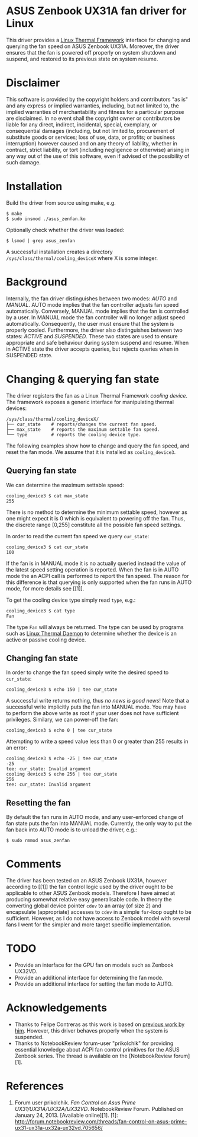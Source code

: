 ASUS Zenbook UX31A fan driver for Linux
===========
This driver provides a [Linux Thermal Framework](https://www.kernel.org/doc/Documentation/thermal/sysfs-api.txt) interface for changing and querying the fan speed on ASUS Zenbook UX31A. Moreover, the driver ensures that the fan is powered off properly on system shutdown and suspend, and restored to its previous state on system resume.

Disclaimer
===========
This software is provided by the copyright holders and contributors "as is"
and any express or implied warranties, including, but not limited to, the
implied warranties of merchantability and fitness for a particular purpose
are disclaimed. In no event shall the copyright owner or contributors be
liable for any direct, indirect, incidental, special, exemplary, or
consequential damages (including, but not limited to, procurement of
substitute goods or services; loss of use, data, or profits; or business
interruption) however caused and on any theory of liability, whether in
contract, strict liability, or tort (including negligence or otherwise)
arising in any way out of the use of this software, even if advised of the
possibility of such damage. 

Installation
===========
Build the driver from source using make, e.g.
```
$ make
$ sudo insmod ./asus_zenfan.ko
```
Optionally check whether the driver was loaded:
```
$ lsmod | grep asus_zenfan
```
A successful installation creates a directory `/sys/class/thermal/cooling_deviceX` where X is some integer.

Background
===========
Internally, the fan driver distinguishes between two modes: *AUTO* and *MANUAL*. AUTO mode implies that the fan controller adjusts fan speed automatically. Conversely, MANUAL mode implies that the fan is controlled by a user. In MANUAL mode the fan controller will no longer adjust speed automatically. Consequently, the user must ensure that the system is properly cooled.
Furthermore, the driver also distinguishes between two states: *ACTIVE* and *SUSPENDED*. These two states are used to ensure appropriate and safe behaviour during system suspend and resume. When in ACTIVE state the driver accepts queries, but rejects queries when in SUSPENDED state.

Changing & querying fan state
============
The driver registers the fan as a Linux Thermal Framework *cooling device*. The framework exposes a generic interface for manipulating thermal devices:
```
/sys/class/thermal/cooling_deviceX/
├── cur_state    # reports/changes the current fan speed.
├── max_state    # reports the maximum settable fan speed.
└── type         # reports the cooling device type.
```
The following examples show how to change and query the fan speed, and reset the fan mode. We assume that it is installed as `cooling_device3`.

Querying fan state
-----------
We can determine the maximum settable speed:
```
cooling_device3 $ cat max_state
255
```
There is no method to determine the minimum settable speed, however as one might expect it is 0 which is equivalent to powering off the fan. Thus, the discrete range [0,255] constitute all the possible fan speed settings.

In order to read the current fan speed we query `cur_state`:
```
cooling_device3 $ cat cur_state
100
```
If the fan is in MANUAL mode it is no actually queried instead the value of the latest speed setting operation is reported. When the fan is in AUTO mode the an ACPI call is performed to report the fan speed. The reason for this difference is that querying is only supported when the fan runs in AUTO mode, for more details see [[1]].

To get the cooling device type simply read `type`, e.g.:
```
cooling_device3 $ cat type
Fan
```
The type `Fan` will always be returned. The type can be used by programs such as [Linux Thermal Daemon](https://01.org/linux-thermal-daemon/documentation/introduction-thermal-daemon) to determine whether the device is an active or passive cooling device.

Changing fan state
-----------
In order to change the fan speed simply write the desired speed to `cur_state`:
```
cooling_device3 $ echo 150 | tee cur_state
```
A successful write returns nothing, thus *no news is good news*!
Note that a successful write implicitly puts the fan into MANUAL mode.
You may have to perform the above write as root if your user does not have sufficient privileges.
Similary, we can power-off the fan:
```
cooling_device3 $ echo 0 | tee cur_state
```
Attempting to write a speed value less than 0 or greater than 255 results in an error:
```
cooling_device3 $ echo -25 | tee cur_state
-25
tee: cur_state: Invalid argument
cooling device3 $ echo 256 | tee cur_state
256
tee: cur_state: Invalid argument
```

Resetting the fan
-----------
By default the fan runs in AUTO mode, and any user-enforced change of fan state puts the fan into MANUAL mode. Currently, the only way to put the fan back into AUTO mode is to unload the driver, e.g.:
```
$ sudo rmmod asus_zenfan
```

Comments
============
The driver has been tested on an ASUS Zenbook UX31A, however according to [[1]] the fan control logic used by the driver ought to be applicable to other ASUS Zenbook models. Therefore I have aimed at producing somewhat relative easy generalisable code. In theory the converting global device pointer `cdev` to an array (of size 2) and encapsulate (appropriate) accesses to `cdev` in a simple `for`-loop ought to be sufficient. However, as I do not have access to Zenbook model with several fans I went for the simpler and more target specific implementation.

TODO
============
* Provide an interface for the GPU fan on models such as Zenbook UX32VD.
* Provide an additional interface for determining the fan mode.
* Provide an additional interface for setting the fan mode to AUTO.

Acknowledgements
============
* Thanks to Felipe Contreras as this work is based on [previous work by him](https://gist.github.com/felipec/6169047). However, this driver behaves properly when the system is suspended.
* Thanks to NotebookReview forum-user "prikolchik" for providing essential knowledge about ACPI fan control primitives for the ASUS Zenbook series. The thread is available on the [NotebookReview forum][1].

References
=============
1. Forum user prikolchik. *Fan Control on Asus Prime UX31/UX31A/UX32A/UX32VD*. NotebookReview Forum. Published on January 24, 2013. [Available online][1].
[1]: http://forum.notebookreview.com/threads/fan-control-on-asus-prime-ux31-ux31a-ux32a-ux32vd.705656/
